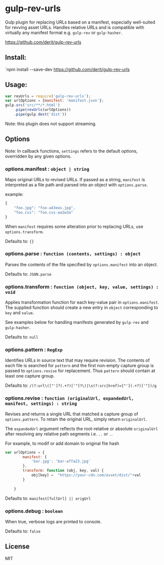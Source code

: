 # gulp-rev-urls

Gulp plugin for replacing URLs based on a manifest, especially well-suited for revving asset URLs. Handles relative URLs and is compatible with virtually any manifest format e.g. `gulp-rev` or `gulp-hasher`.

https://github.com/derit/gulp-rev-urls

## Install:

`npm install --save-dev https://github.com/derit/gulp-rev-urls

## Usage:

```js
var revUrls = require('gulp-rev-urls');
var urlOptions = {manifest: 'manifest.json'};
gulp.src('src/**/*.html')
    .pipe(revUrls(urlOptions))
    .pipe(gulp.dest('dist'))
```

Note: this plugin does not support streaming.

## Options

Note: In callback functions, `settings` refers to the default options, overridden by any given options.

### options.manifest : `object | string`

Maps original URLs to revised URLs. If passed as a string, `manifest` is interpreted as a file path and parsed into an object with `options.parse`.

example:

```js
{
    "foo.jpg": "foo-a43eas.jpg",
    "foo.css": "foo.css-aa2w3a"
}
```

When `manifest` requires some alteration prior to replacing URLs, use `options.transform`.

Defaults to: `{}`

### options.parse : `function (contents, settings) : object`

Parses the contents of the file specified by `options.manifest` into an object.

Defaults to: `JSON.parse`

### options.transform : `function (object, key, value, settings) : void`

Applies transformation function for each key-value pair in `options.manifest`. The supplied function should create a new entry in `object` corresponding to `key` and `value`.

See examples below for handling manifests generated by `gulp-rev` and `gulp-hasher`.

Defaults to: `null`

### options.pattern : `RegExp`

Identifies URLs in source text that may require revision. The contents of each file is searched for `pattern` and the first non-empty capture group is passed to `options.revise` for replacement. Thus `pattern` should contain at least one capture group.

Defaults to: `/(?:url\(["']?(.+?)['"]?\)|\s(?:src|href)=["'](.+?)['"])/g`

### options.revise : `function (originalUrl, expandedUrl, manifest, settings) : string`

Revises and returns a single URL that matched a capture group of `options.pattern`. To retain the original URL, simply return `originalUrl`.

The `expandedUrl` argument reflects the root-relative or absolute `originalUrl` after resolving any relative path segments i.e. `..` or `.`.

For example, to modif or add domain to original file hash

```js
var urlOptions = {
        manifest: {
            'bar.jpg': 'bar-affa23.jpg'
        },
        transform: function (obj, key, val) {
            obj[key] =  "https://your-cdn.com/asset/dist/"+val
        }
        
    }
```

Defaults to: `manifest[fullUrl] || origUrl`
 
### options.debug : `boolean`

When true, verbose logs are printed to console.

Defaults to: `false`
 

## License
MIT 
